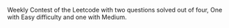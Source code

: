 Weekly Contest of the Leetcode with two questions solved out of four, One with Easy difficulty and one with Medium.

